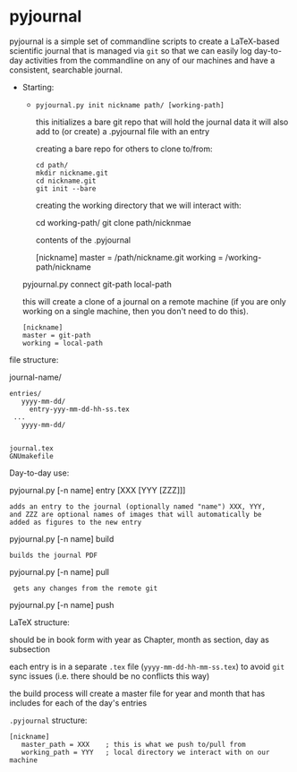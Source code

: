 # pyjournal

pyjournal is a simple set of commandline scripts to create a
LaTeX-based scientific journal that is managed via `git` so that we
can easily log day-to-day activities from the commandline on any of
our machines and have a consistent, searchable journal.


* Starting:

  - `pyjournal.py init nickname path/ [working-path]`

    this initializes a bare git repo that will hold the journal data
    it will also add to (or create) a .pyjournal file with an entry

    creating a bare repo for others to clone to/from:

    ```
    cd path/
    mkdir nickname.git
    cd nickname.git
    git init --bare
    ```
     
    creating the working directory that we will interact with:

      cd working-path/
      git clone path/nicknmae

    contents of the .pyjournal

      [nickname]
      master = /path/nickname.git
      working = /working-path/nickname


  pyjournal.py connect git-path local-path

    this will create a clone of a journal on a remote machine (if you
    are only working on a single machine, then you don't need to do this).

      [nickname]
      master = git-path
      working = local-path
      


file structure:

  journal-name/

    entries/
       yyyy-mm-dd/
         entry-yyy-mm-dd-hh-ss.tex
	 ...
       yyyy-mm-dd/


    journal.tex
    GNUmakefile



Day-to-day use:

  pyjournal.py [-n name] entry [XXX [YYY [ZZZ]]]
  
    adds an entry to the journal (optionally named "name") XXX, YYY,
    and ZZZ are optional names of images that will automatically be
    added as figures to the new entry


  pyjournal.py [-n name] build

    builds the journal PDF


  pyjournal.py [-n name] pull

     gets any changes from the remote git


  pyjournal.py [-n name] push



LaTeX structure:

   should be in book form with year as Chapter, month as section, day
   as subsection

   each entry is in a separate `.tex` file (`yyyy-mm-dd-hh-mm-ss.tex`)
   to avoid `git` sync issues (i.e. there should be no conflicts this
   way)
   
   the build process will create a master file for year and month that
   has includes for each of the day's entries



`.pyjournal` structure:

```
[nickname]
   master_path = XXX    ; this is what we push to/pull from
   working_path = YYY   ; local directory we interact with on our machine
```

